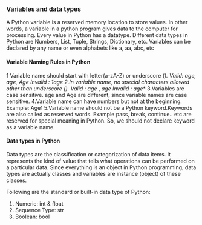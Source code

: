 ### Variables and data types

A Python variable is a reserved memory location to store values. In other words, a variable in a python program gives data to the computer for processing. Every value in Python has a datatype. Different data types in Python are Numbers, List, Tuple, Strings, Dictionary, etc. Variables can be declared by any name or even alphabets like a, aa, abc, etc

#### Variable Naming Rules in Python 

1 Variable name should start with letter(a-zA-Z) or underscore (_). Valid: age, _age, Age Invalid : 1age 2.In variable name, no special characters allowed other than underscore (_). Valid : age_ , _age
Invalid : age_*
3.Variables are case sensitive.
age and Age are different, since variable names are case sensitive. 4.Variable name can have numbers but not at the beginning.
Example: Age1
5.Variable name should not be a Python keyword.Keywords are also called as reserved words.
Example
pass, break, continue.. etc are reserved for special meaning in Python. So, we should not declare keyword as a variable name.

#### Data types in Python 

Data types are the classification or categorization of data items. It represents the kind of value that tells what operations can be performed on a particular data. Since everything is an object in Python programming, data types are actually classes and variables are instance (object) of these classes.

Following are the standard or built-in data type of Python:

1) Numeric: int & float
2) Sequence Type: str
3) Boolean: bool
